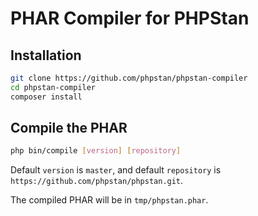 # PHAR Compiler for PHPStan

## Installation

```bash
git clone https://github.com/phpstan/phpstan-compiler
cd phpstan-compiler
composer install
```

## Compile the PHAR

```bash
php bin/compile [version] [repository]
```

Default `version` is `master`, and default `repository` is `https://github.com/phpstan/phpstan.git`.

The compiled PHAR will be in `tmp/phpstan.phar`.
